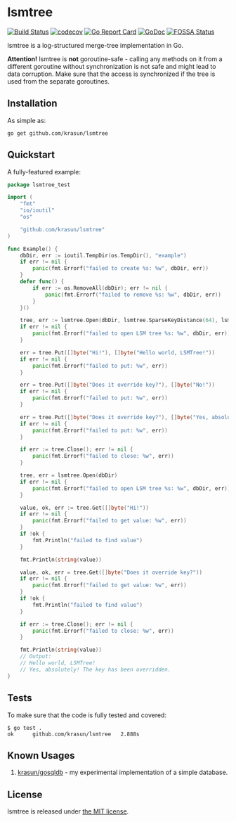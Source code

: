 # lsmtree

[![Build Status](https://travis-ci.com/krasun/lsmtree.svg?branch=main)](https://travis-ci.com/krasun/lsmtree)
[![codecov](https://codecov.io/gh/krasun/lsmtree/branch/main/graph/badge.svg?token=8NU6LR4FQD)](https://codecov.io/gh/krasun/lsmtree)
[![Go Report Card](https://goreportcard.com/badge/github.com/krasun/lsmtree)](https://goreportcard.com/report/github.com/krasun/lsmtree)
[![GoDoc](https://godoc.org/https://godoc.org/github.com/krasun/lsmtree?status.svg)](https://godoc.org/github.com/krasun/lsmtree)
[![FOSSA Status](https://app.fossa.com/api/projects/git%2Bgithub.com%2Fkrasun%2Flsmtree.svg?type=shield)](https://app.fossa.com/projects/git%2Bgithub.com%2Fkrasun%2Flsmtree?ref=badge_shield)

lsmtree is a log-structured merge-tree implementation in Go.

**Attention!** lsmtree is **not** goroutine-safe - calling any methods on it from a different goroutine without synchronization is not safe and might lead to data corruption.  Make sure that the access is synchronized if the tree is used from the separate goroutines.

## Installation

As simple as:

```
go get github.com/krasun/lsmtree
```

## Quickstart

A fully-featured example:

```go
package lsmtree_test

import (
	"fmt"
	"io/ioutil"
	"os"

	"github.com/krasun/lsmtree"
)

func Example() {
	dbDir, err := ioutil.TempDir(os.TempDir(), "example")
	if err != nil {
		panic(fmt.Errorf("failed to create %s: %w", dbDir, err))
	}
	defer func() {
		if err := os.RemoveAll(dbDir); err != nil {
			panic(fmt.Errorf("failed to remove %s: %w", dbDir, err))
		}
	}()

	tree, err := lsmtree.Open(dbDir, lsmtree.SparseKeyDistance(64), lsmtree.MemTableThreshold(1000000))
	if err != nil {
		panic(fmt.Errorf("failed to open LSM tree %s: %w", dbDir, err))
	}

	err = tree.Put([]byte("Hi!"), []byte("Hello world, LSMTree!"))
	if err != nil {
		panic(fmt.Errorf("failed to put: %w", err))
	}

	err = tree.Put([]byte("Does it override key?"), []byte("No!"))
	if err != nil {
		panic(fmt.Errorf("failed to put: %w", err))
	}

	err = tree.Put([]byte("Does it override key?"), []byte("Yes, absolutely! The key has been overridden."))
	if err != nil {
		panic(fmt.Errorf("failed to put: %w", err))
	}

	if err := tree.Close(); err != nil {
		panic(fmt.Errorf("failed to close: %w", err))
	}

	tree, err = lsmtree.Open(dbDir)
	if err != nil {
		panic(fmt.Errorf("failed to open LSM tree %s: %w", dbDir, err))
	}

	value, ok, err := tree.Get([]byte("Hi!"))
	if err != nil {
		panic(fmt.Errorf("failed to get value: %w", err))
	}
	if !ok {
		fmt.Println("failed to find value")
	}

	fmt.Println(string(value))

	value, ok, err = tree.Get([]byte("Does it override key?"))
	if err != nil {
		panic(fmt.Errorf("failed to get value: %w", err))
	}
	if !ok {
		fmt.Println("failed to find value")
	}

	if err := tree.Close(); err != nil {
		panic(fmt.Errorf("failed to close: %w", err))
	}

	fmt.Println(string(value))
	// Output:
	// Hello world, LSMTree!
	// Yes, absolutely! The key has been overridden.
}
```

## Tests 

To make sure that the code is fully tested and covered:

```
$ go test .
ok  	github.com/krasun/lsmtree	2.888s
```

## Known Usages 

1. [krasun/gosqldb](https://github.com/krasun/gosqldb) - my experimental implementation of a simple database.

## License 

lsmtree is released under [the MIT license](LICENSE).